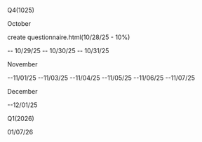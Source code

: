 Q4(1025)

October

create questionnaire.html(10/28/25 - 10%)

-- 10/29/25
-- 10/30/25
-- 10/31/25

November

--11/01/25
--11/03/25
--11/04/25
--11/05/25
--11/06/25
--11/07/25

December

--12/01/25


Q1(2026)

01/07/26
